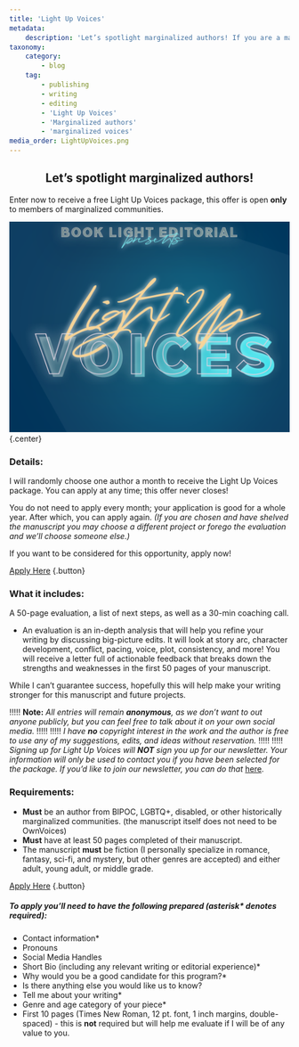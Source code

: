 ```yaml
---
title: 'Light Up Voices'
metadata:
    description: 'Let’s spotlight marginalized authors! If you are a marginalized author, enter now to receive a 50 page evaluation on your manuscript.'
taxonomy:
    category:
        - blog
    tag:
        - publishing
        - writing
        - editing
        - 'Light Up Voices'
        - 'Marginalized authors'
        - 'marginalized voices'
media_order: LightUpVoices.png
---
```


## <center>Let’s spotlight marginalized authors!</center>

Enter now to receive a free Light Up Voices package, this offer is open **only** to members of marginalized communities.

![Light Up Voices](LightUpVoices.png?cropResize=700,700){.center}

### Details: 

I will randomly choose one author a month to receive the Light Up Voices package. You can apply at any time; this offer never closes!

You do not need to apply every month; your application is good for a whole year. After which, you can apply again. _(If you are chosen and have shelved the manuscript you may choose a different project or forego the evaluation and we’ll choose someone else.)_

If you want to be considered for this opportunity, apply now!

[Apply Here](https://forms.gle/ACdAMBCr54vDtixE8?target=_blank) {.button}

### What it includes: 

A 50-page evaluation, a list of next steps, as well as a 30-min coaching call. 

 * An evaluation is an in-depth analysis that will help you refine your writing by discussing big-picture edits. It will look at story arc, character development, conflict, pacing, voice, plot, consistency, and more! You will receive a letter full of actionable feedback that breaks down the strengths and weaknesses in the first 50 pages of your manuscript.

While I can’t guarantee success, hopefully this will help make your writing stronger for this manuscript and future projects.

!!!!! **Note:** _All entries will remain **anonymous**, as we don’t want to out anyone publicly, but you can feel free to talk about it on your own social media._
!!!!! 
!!!!! _I have **no** copyright interest in the work and the author is free to use any of my suggestions, edits, and ideas without reservation._
!!!!! 
!!!!! _Signing up for Light Up Voices will **NOT** sign you up for our newsletter. Your information will only be used to contact you if you have been selected for the package. If you’d like to join our newsletter, you can do that_ [here](http://eepurl.com/dk655n?target=_blank).


### Requirements: 

 * **Must** be an author from BIPOC, LGBTQ+, disabled, or other historically marginalized communities. (the manuscript itself does not need to be OwnVoices)
 * **Must** have at least 50 pages completed of their manuscript. 
 * The manuscript **must** be fiction (I personally specialize in romance, fantasy, sci-fi, and mystery, but other genres are accepted) and either adult, young adult, or middle grade. 

[Apply Here](https://forms.gle/ACdAMBCr54vDtixE8?target=_blank) {.button}

##### **To apply you’ll need to have the following prepared (asterisk\* denotes required):**

 * Contact information*
 * Pronouns
 * Social Media Handles
 * Short Bio (including any relevant writing or editorial experience)*
 * Why would you be a good candidate for this program?*
 * Is there anything else you would like us to know?
 * Tell me about your writing*
 * Genre and age category of your piece*
 * First 10 pages (Times New Roman, 12 pt. font, 1 inch margins, double-spaced) - this is **not** required but will help me evaluate if I will be of any value to you.